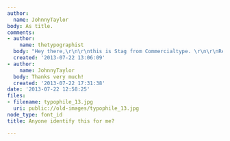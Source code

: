 ```yaml
---
author:
  name: JohnnyTaylor
body: As title.
comments:
- author:
    name: thetypographist
  body: "Hey there,\r\n\r\nthis is Stag from Commercialtype. \r\n\r\nRegards,\r\nFlorian"
  created: '2013-07-22 13:06:09'
- author:
    name: JohnnyTaylor
  body: Thanks very much!
  created: '2013-07-22 17:31:38'
date: '2013-07-22 12:58:25'
files:
- filename: typophile_13.jpg
  uri: public://old-images/typophile_13.jpg
node_type: font_id
title: Anyone identify this for me?

---
```

